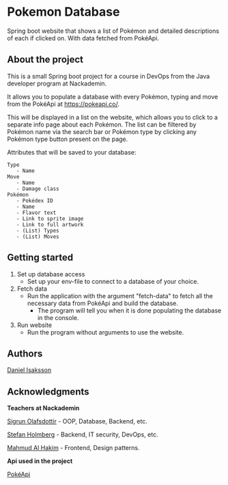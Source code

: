 # Pokemon Database
Spring boot website that shows a list of Pokémon and detailed descriptions of each if clicked on. With data fetched from PokéApi.

## About the project
This is a small Spring boot project for a course in DevOps from the Java developer program at Nackademin.

It allows you to populate a database with every Pokémon, typing and move from the PokéApi at https://pokeapi.co/.

This will be displayed in a list on the website, which allows you to click to a separate info page about each Pokémon.
The list can be filtered by Pokémon name via the search bar or Pokémon type by clicking any Pokémon type button present on the page.

Attributes that will be saved to your database:

```
Type 
   - Name
Move
   - Name
   - Damage class
Pokémon
   - Pokédex ID
   - Name
   - Flavor text
   - Link to sprite image
   - Link to full artwork
   - (List) Types
   - (List) Moves
```

## Getting started

1. Set up database access
    -  Set up your env-file to connect to a database of your choice.
2. Fetch data
    - Run the application with the argument "fetch-data" to fetch all the necessary data from PokéApi and build the database.
        * The program will tell you when it is done populating the database in the console.
3. Run website
    - Run the program without arguments to use the website.

## Authors
[Daniel Isaksson](https://github.com/Jatteliten/)

## Acknowledgments
**Teachers at Nackademin**

[Sigrun Olafsdottir](https://github.com/sigrunolafsdottir) - OOP, Database, Backend, etc.

[Stefan Holmberg](https://github.com/aspcodenet) - Backend, IT security, DevOps, etc.

[Mahmud Al Hakim](https://github.com/mahmudalhakim/) - Frontend, Design patterns.

**Api used in the project**

[PokéApi](https://pokeapi.co/)
